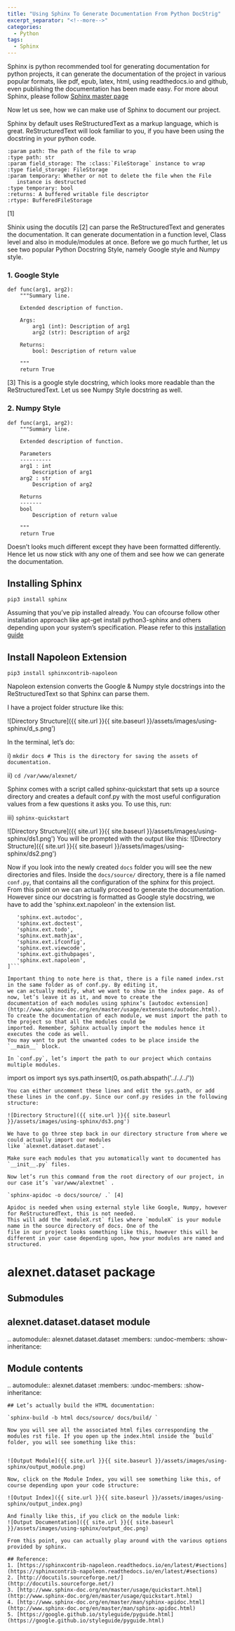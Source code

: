 ```yaml
---
title: "Using Sphinx To Generate Documentation From Python DocStrig"
excerpt_separator: "<!--more-->"
categories:
  - Python
tags:
  - Sphinx
---
```


Sphinx is python recommended tool for generating documentation for python projects, it can generate the documentation of
 the project in various popular formats, like pdf, epub, latex, html, using readthedocs.io and github, even publishing the
 documentation has been made easy. For more about Sphinx, please follow [Sphinx master page](http://www.sphinx-doc.org/en/master/)

Now let us see, how we can make use of Sphinx to document our project.

Sphinx by default uses ReStructuredText as a markup language, which is great. ReStructuredText will look familiar to you, if you have been using the docstring in your python code.

```
:param path: The path of the file to wrap
:type path: str
:param field_storage: The :class:`FileStorage` instance to wrap
:type field_storage: FileStorage
:param temporary: Whether or not to delete the file when the File
   instance is destructed
:type temporary: bool
:returns: A buffered writable file descriptor
:rtype: BufferedFileStorage

```
[1]

Shinix using the docutils [2] can parse the ReStructuredText and generates the documentation. It can generate documentation in a function level, Class level and also in module/modules at once.
Before we go much further, let us see two popular Python Docstring Style, namely Google style and Numpy style.

### 1. Google Style

```
def func(arg1, arg2):
    """Summary line.

    Extended description of function.

    Args:
        arg1 (int): Description of arg1
        arg2 (str): Description of arg2

    Returns:
        bool: Description of return value

    """
    return True

```
[3]
This is a google style docstring, which looks more readable than the ReStructuredText. Let us see Numpy Style docstring as well.

### 2. Numpy Style

```
def func(arg1, arg2):
    """Summary line.

    Extended description of function.

    Parameters
    ----------
    arg1 : int
        Description of arg1
    arg2 : str
        Description of arg2

    Returns
    -------
    bool
        Description of return value

    """
    return True

```

Doesn’t looks much different except they have been formatted differently. Hence let us now stick with any one of them and see how we can generate the documentation.

## Installing Sphinx
`pip3 install sphinx`

Assuming that you’ve pip installed already. You can ofcourse follow other installation approach
like apt-get install python3-sphinx and others depending upon your system’s specification. Please refer to this
[installation guide](http://www.sphinx-doc.org/en/master/usage/installation.html)

## Install Napoleon Extension
`pip3 install sphinxcontrib-napoleon`

Napoleon extension converts the Google & Numpy style docstrings into the ReStructuredText so that Sphinx can parse them.

I have a project folder structure like this:

![Directory Structure]({{ site.url }}{{ site.baseurl }}/assets/images/using-sphinx/d_s.png')

In the terminal, let’s do:

i) `mkdir docs # This is the directory for saving the assets of documentation.`

ii) `cd /var/www/alexnet/`

Sphinx comes with a script called sphinx-quickstart that sets up a source directory and creates a default conf.py with
 the most useful configuration values from a few questions it asks you. To use this, run:

iii) `sphinx-quickstart`

![Directory Structure]({{ site.url }}{{ site.baseurl }}/assets/images/using-sphinx/ds1.png')
You will be prompted with the output like this:
![Directory Structure]({{ site.url }}{{ site.baseurl }}/assets/images/using-sphinx/ds2.png')

Now if you look into the newly created `docs` folder you will see the new directories and files. Inside the `docs/source/`
directory, there is a file named `conf.py`, that contains all the configuration of the sphinx for this project.
From this point on we can actually proceed to generate the documentation. However since our docstring is formatted as
Google style docstring, we have to add the 'sphinx.ext.napoleon' in the extension list.

```extensions = [
   'sphinx.ext.autodoc',
   'sphinx.ext.doctest',
   'sphinx.ext.todo',
   'sphinx.ext.mathjax',
   'sphinx.ext.ifconfig',
   'sphinx.ext.viewcode',
   'sphinx.ext.githubpages',
   'sphinx.ext.napoleon',
]```

Important thing to note here is that, there is a file named index.rst in the same folder as of conf.py. By editing it,
we can actually modify, what we want to show in the index page. As of now, let’s leave it as it, and move to create the
documentation of each modules using sphinx’s [autodoc extension](http://www.sphinx-doc.org/en/master/usage/extensions/autodoc.html).
To create the documentation of each module, we must import the path to the project so that all the modules could be
imported. Remember, Sphinx actually import the modules hence it executes the code as well.
You may want to put the unwanted codes to be place inside the `__main__` block.

In `conf.py`, let’s import the path to our project which contains multiple modules.

```
import os
import sys
sys.path.insert(0, os.path.abspath('../../../'))
```
You can either uncomment these lines and edit the sys.path, or add these lines in the conf.py. Since our conf.py resides in the following structure:

![Directory Structure]({{ site.url }}{{ site.baseurl }}/assets/images/using-sphinx/ds3.png')

We have to go three step back in our directory structure from where we could actually import our modules
like `alexnet.dataset.dataset`.

Make sure each modules that you automatically want to documented has `__init__.py` files.

Now let’s run this command from the root directory of our project, in our case it’s `var/www/alextnet` .

`sphinx-apidoc -o docs/source/ .` [4]

Apidoc is needed when using external style like Google, Numpy, however for ReStructuredText, this is not needed.
This will add the `moduleX.rst` files where `moduleX` is your module name in the source directory of docs. One of the
file in our project looks something like this, however this will be different in your case depending upon, how your modules are named and structured.

```
alexnet.dataset package
=======================

Submodules
----------

alexnet.dataset.dataset module
------------------------------

.. automodule:: alexnet.dataset.dataset
   :members:
   :undoc-members:
   :show-inheritance:


Module contents
---------------

.. automodule:: alexnet.dataset
   :members:
   :undoc-members:
   :show-inheritance:

```
## Let’s actually build the HTML documentation:

`sphinx-build -b html docs/source/ docs/build/ `

Now you will see all the associated html files corresponding the modules rst file. If you open up the index.html inside the `build` folder, you will see something like this:


![Output Module]({{ site.url }}{{ site.baseurl }}/assets/images/using-sphinx/output_module.png)

Now, click on the Module Index, you will see something like this, of course depending upon your code structure:

![Output Index]({{ site.url }}{{ site.baseurl }}/assets/images/using-sphinx/output_index.png)

And finally like this, if you click on the module link:
![Output Documentation]({{ site.url }}{{ site.baseurl }}/assets/images/using-sphinx/output_doc.png)

From this point, you can actually play around with the various options provided by sphinx.

## Reference:
1. [https://sphinxcontrib-napoleon.readthedocs.io/en/latest/#sections](https://sphinxcontrib-napoleon.readthedocs.io/en/latest/#sections)
2. [http://docutils.sourceforge.net/](http://docutils.sourceforge.net/)
3. [http://www.sphinx-doc.org/en/master/usage/quickstart.html](http://www.sphinx-doc.org/en/master/usage/quickstart.html)
4. [http://www.sphinx-doc.org/en/master/man/sphinx-apidoc.html](http://www.sphinx-doc.org/en/master/man/sphinx-apidoc.html)
5. [https://google.github.io/styleguide/pyguide.html](https://google.github.io/styleguide/pyguide.html)